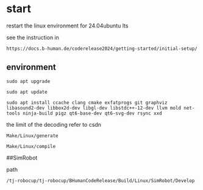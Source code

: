 # start

restart the linux environment for 24.04ubuntu lts

see the instruction in 

    https://docs.b-human.de/coderelease2024/getting-started/initial-setup/

## environment

    sudo apt upgrade

    sudo apt update

    sudo apt install ccache clang cmake exfatprogs git graphviz libasound2-dev libbox2d-dev libgl-dev libstdc++-12-dev llvm mold net-tools ninja-build pigz qt6-base-dev qt6-svg-dev rsync xxd

the limit of the decoding refer to csdn

    Make/Linux/generate

    Make/Linux/compile

##SimRobot

path

    /tj-robocup/tj-robocup/BHumanCodeRelease/Build/Linux/SimRobot/Develop
